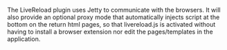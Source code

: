 The LiveReload plugin uses Jetty to communicate with the browsers.
It will also provide an optional proxy mode that automatically injects
script at the bottom on the return html pages, so that livereload.js
is activated without having to install a browser extension nor
edit the pages/templates in the application.

